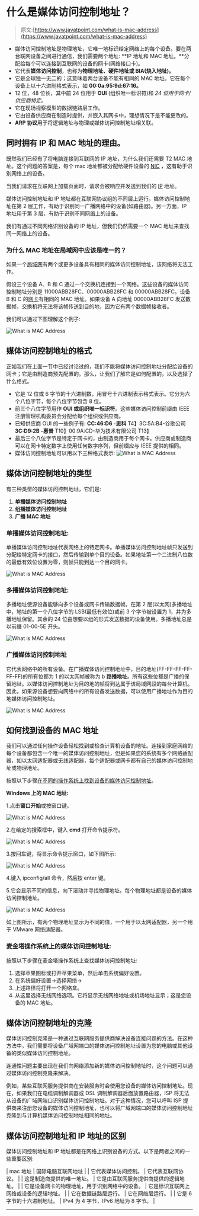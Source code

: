 # 什么是媒体访问控制地址？

> 原文:[https://www.javatpoint.com/what-is-mac-address](https://www.javatpoint.com/what-is-mac-address)

*   媒体访问控制地址是物理地址，它唯一地标识给定网络上的每个设备。要在两台联网设备之间进行通信，我们需要两个地址: **IP 地址和 MAC 地址。**分配给每个可以连接到互联网的设备的网卡(网络接口卡)。
*   它代表**媒体访问控制**，也称为**物理地址、硬件地址或 BIA(烧入地址)。**
*   它是全球独一无二的；这意味着两台设备不能有相同的 MAC 地址。它在每个设备上以十六进制格式表示，如 **00:0a:95:9d:67:16。**
*   12 位，48 位长，其中前 24 位用于 **OUI** (组织唯一标识符)和 *24 位用于网卡/供应商特定。*
*   它在现场视察模型的数据链路层工作。
*   它由设备供应商在制造时提供，并嵌入其网卡中，理想情况下是不能更改的。
*   **ARP 协议**用于将逻辑地址与物理或媒体访问控制地址相关联。

## 同时拥有 IP 和 MAC 地址的理由。

既然我们已经有了将电脑连接到互联网的 IP 地址，为什么我们还需要 T2 MAC 地址。这个问题的答案是，每个 mac 地址都被分配给硬件设备的 [NIC](https://www.javatpoint.com/nic-full-form) ，这有助于识别网络上的设备。

当我们请求在互联网上加载页面时，请求会被响应并发送到我们的 [IP](https://www.javatpoint.com/ip-full-form) 地址。

媒体访问控制地址和 IP 地址都在互联网协议组的不同层上运行。媒体访问控制地址在第 2 层工作，有助于识别同一广播网络中的设备(如路由器)。另一方面，IP 地址用于第 3 层，有助于识别不同网络上的设备。

我们有通过不同网络识别设备的 IP 地址，但我们仍然需要一个 MAC 地址来查找同一网络上的设备。

### 为什么 MAC 地址在局域网中应该是唯一的？

如果一个[局域网](https://www.javatpoint.com/wireless-lan-introduction)有两个或更多设备具有相同的媒体访问控制地址，该网络将无法工作。

假设三个设备 A、B 和 C 通过一个交换机连接到一个网络。这些设备的媒体访问控制地址分别是 11000ABB28FC、00000ABB28FC 和 00000ABB28FC。设备 B 和 C 的[网卡](https://www.javatpoint.com/network-interface-card)有相同的 MAC 地址。如果设备 A 向地址 00000ABB28FC 发送数据帧，交换机将无法将该帧传送到目的地，因为它有两个数据帧接收者。

我们可以通过下图理解这个例子:

![What is MAC Address](../Images/38864d5d21fce906d0efd176bd912e2f.png)

## 媒体访问控制地址的格式

正如我们在上面一节中已经讨论过的，我们不能将媒体访问控制地址分配给设备的网卡；它是由制造商预先配置的。那么，让我们了解它是如何配置的，以及选择了什么格式。

*   它是 12 位或 6 字节的十六进制数，用冒号十六进制表示格式表示。它分为六个八位字节，每个八位字节包含 8 位。
*   前三个八位字节用作 **OUI 或组织唯一标识符**。这些媒体访问控制前缀由 IEEE 注册管理机构委员会分配给每个组织或供应商。
*   已知供应商 OUI 的一些例子有:
    **CC:46:D6 -思科**
    T4】3C:5A:B4-谷歌公司
    **3C:D9:2B -惠普**
    T10】00:9A:CD-华为技术有限公司
    T13】
*   最后三个八位字节是特定于网卡的，由制造商用于每个网卡。供应商或制造商可以在网卡特定数字上使用任何数字序列，但前缀应与 IEEE 提供的相同。
*   媒体访问控制地址可以用以下三种格式表示:
    ![What is MAC Address](../Images/684e81babca7e34562ddc6eb8192b91e.png)

## 媒体访问控制地址的类型

有三种类型的媒体访问控制地址，它们是:

1.  **单播媒体访问控制地址**
2.  **组播媒体访问控制地址**
3.  **广播 MAC 地址**

### 单播媒体访问控制地址:

单播媒体访问控制地址代表网络上的特定网卡。单播媒体访问控制地址帧只发送到分配给特定网卡的接口，然后传输到单个目的设备。如果地址第一个二进制八位数的最低有效位设置为零，则帧只能到达一个目的网卡。

![What is MAC Address](../Images/1ff776945c445a3a51770fe5e0b431d1.png)

### 多播媒体访问控制地址:

多播地址使源设备能够向多个设备或网卡传输数据帧。在第 2 层(以太网)多播地址中，地址的第一个八位字节的 LSB(最低有效位)或前 3 个字节被设置为 1，并为多播地址保留。其余的 24 位由想要以组的形式发送数据的设备使用。多播地址总是以前缀 01-00-5E 开头。

![What is MAC Address](../Images/b1a524a3ff6218ff3202dbdcc9424b16.png)

### 广播媒体访问控制地址

它代表网络中的所有设备。在广播媒体访问控制地址中，目的地址(FF-FF-FF-FF-FF-FF)的所有位都为 1 的以太网帧被称为 b **路播地址**。所有这些位都是广播的保留地址。以媒体访问控制地址为目的地的帧将到达属于该局域网段的每台计算机。因此，如果源设备想要向网络中的所有设备发送数据，可以使用广播地址作为目的地媒体访问控制地址。

![What is MAC Address](../Images/3b49018bc6a8b24aa5be72115ab2aeb0.png)

## 如何找到设备的 MAC 地址

我们可以通过任何操作设备轻松找到或检查计算机设备的地址。连接到家庭网络的每个设备都包含一个唯一的媒体访问控制地址，但是如果您的系统有多个网络适配器，如以太网适配器或无线适配器，每个适配器或网卡都有自己的媒体访问控制地址或物理地址。

按照以下步骤[在不同的操作系统上找到设备的媒体访问控制地址](https://www.javatpoint.com/how-to-find-mac-address-in-windows-10)。

**Windows 上的 MAC 地址:**

1.点击**窗口开始**或按窗口键。

![What is MAC Address](../Images/57c0bad499991ffa59e2073625510b7e.png)

2.在给定的搜索框中，键入 **cmd** 打开命令提示符。

![What is MAC Address](../Images/4eb1705372cc8d6680b513b159865f92.png)

3.按回车键，将显示命令提示窗口，如下图所示:

![What is MAC Address](../Images/5df593315cf9e1f98f3754029a61d2fd.png)

4.键入 ipconfig/all 命令，然后按 enter 键。

5.它会显示不同的信息，向下滚动并寻找物理地址。每个物理地址都是设备的媒体访问控制地址。

![What is MAC Address](../Images/2fd9a45e32fed4adf2da681f65257d6e.png)

如上图所示，有两个物理地址显示为不同的值，一个用于以太网适配器，另一个用于 VMware 网络适配器。

### 麦金塔操作系统上的媒体访问控制地址:

按照以下步骤在麦金塔操作系统上查找媒体访问控制地址:

1.  选择苹果图标或打开苹果菜单，然后单击系统偏好设置。
2.  在系统偏好设置→选择网络→
3.  上述路径将打开一个网络盒。
4.  从这里选择无线网络选项。它将显示无线网络地址或机场地址显示；这是您设备的 MAC 地址。

## 媒体访问控制地址的克隆

媒体访问控制克隆是一种通过互联网服务提供商解决设备连接问题的方法。在这种方法中，我们需要将设备广域网端口的媒体访问控制地址设置为您的电脑或其他设备的类似媒体访问控制地址。

连通性问题主要出现在我们向网络添加新的媒体访问控制地址时，这个问题可以通过媒体访问控制克隆来解决。

例如，某些互联网服务提供商在安装服务时会使用您设备的媒体访问控制地址。现在，如果我们在电缆调制解调器或 DSL 调制解调器后面放置路由器，ISP 将无法从设备的广域网端口识别媒体访问控制地址。对于这种情况，您可以呼叫 ISP 提供商来注册您设备的媒体访问控制地址，也可以将广域网端口的媒体访问控制地址克隆到与计算机媒体访问控制地址相同的地址。

## 媒体访问控制地址和 IP 地址的区别

媒体访问控制地址和 IP 地址都是在网络上识别设备的方式。以下是两者之间的一些重要区别:

| mac 地址 | 国际电脑互联网地址 |
| 它代表媒体访问控制。 | 它代表互联网协议。 |
| 这是制造商提供的唯一地址。 | 它是由互联网服务提供商提供的逻辑地址。 |
| 它是设备网卡的物理地址，用于识别网络中的设备。 | 它是标识互联网上网络或设备的逻辑地址。 |
| 它在数据链路层运行。 | 它在网络层运行。 |
| 它是 6 字节的十六进制地址。 | IPv4 为 4 字节，IPv6 地址为 8 字节。 |

* * *